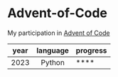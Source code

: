 # Advent-of-Code
My participation in [Advent of Code ](https://adventofcode.com/)

| year | language | progress |
|:----:|:--------:| -------- |
| 2023 | Python   | ****     |
